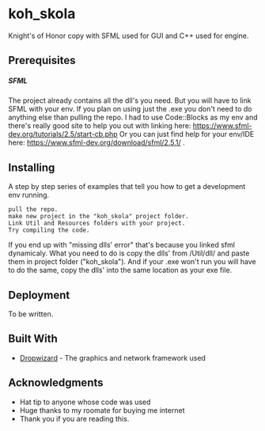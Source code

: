 # koh_skola
Knight's of Honor copy with SFML used for GUI and C++ used for engine. 

## Prerequisites
##### SFML
The project already contains all the dll's you need. But you will have to link SFML with your env.
If you plan on using just the .exe you don't need to do anything else than pulling the repo.
I had to use Code::Blocks as my env and there's really good site to help you out with linking here: https://www.sfml-dev.org/tutorials/2.5/start-cb.php
Or you can just find help for your env/IDE here: https://www.sfml-dev.org/download/sfml/2.5.1/ .
## Installing

A step by step series of examples that tell you how to get a development env running.

```
pull the repo.
make new project in the "koh_skola" project folder.
Link Util and Resources folders with your project.
Try compiling the code.
```
If you end up with "missing dlls' error" that's because you linked sfml dynamicaly. What you need to do is copy the dlls' from /Util/dll/
and paste them in project folder ("koh_skola"). And if your .exe won't run you will have to do the same, copy the dlls' into the same location as your exe file.

## Deployment

To be written.

## Built With

* [Dropwizard](https://www.sfml-dev.org/index.php) - The graphics and network framework used

## Acknowledgments

* Hat tip to anyone whose code was used
* Huge thanks to my roomate for buying me internet
* Thank you if you are reading this.



